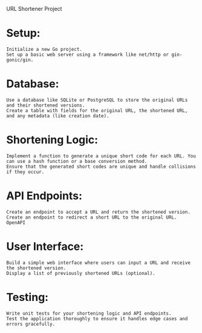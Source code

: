 
URL Shortener Project

# Setup:
	Initialize a new Go project.
	Set up a basic web server using a framework like net/http or gin-gonic/gin.

# Database:
	Use a database like SQLite or PostgreSQL to store the original URLs and their shortened versions.
	Create a table with fields for the original URL, the shortened URL, and any metadata (like creation date).

# Shortening Logic:
	Implement a function to generate a unique short code for each URL. You can use a hash function or a base conversion method.
	Ensure that the generated short codes are unique and handle collisions if they occur.

# API Endpoints:
	Create an endpoint to accept a URL and return the shortened version.
	Create an endpoint to redirect a short URL to the original URL.
	OpenAPI

# User Interface:
	Build a simple web interface where users can input a URL and receive the shortened version.
	Display a list of previously shortened URLs (optional).

# Testing:
	Write unit tests for your shortening logic and API endpoints.
	Test the application thoroughly to ensure it handles edge cases and errors gracefully.

